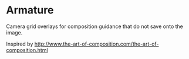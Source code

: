 # Armature
Camera grid overlays for composition guidance that do not save onto the image.

Inspired by http://www.the-art-of-composition.com/the-art-of-composition.html
